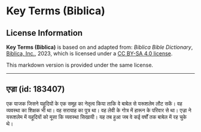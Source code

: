 # Key Terms (Biblica)

## License Information

**Key Terms (Biblica)** is based on and adapted from: _Biblica Bible Dictionary_, [Biblica, Inc.](https://www.biblica.com/), 2023, which is licensed under a [CC BY-SA 4.0 license](https://creativecommons.org/licenses/by-sa/4.0/legalcode.en).

This markdown version is provided under the same license.



--------------------------------

## एज्रा (id: 183407)

एक याजक जिसने यहूदियों के एक समूह का नेतृत्व किया ताकि वे बाबेल से यरूशलेम लौट सकें। वह व्यवस्था का शिक्षक भी था। वह सरायाह का पुत्र था। वह लेवी के गोत्र में हारून के परिवार से था। एज्रा ने यरूशलेम में यहूदियों को मूसा कि व्यवस्था सिखायी। यह तब हुआ जब वे कई वर्षों तक बाबेल में रह चुके थे।



